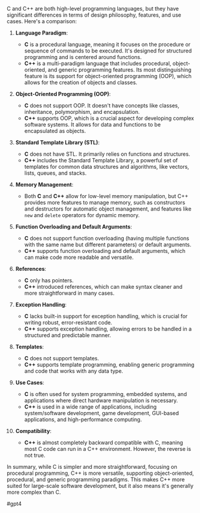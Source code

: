 
C and C++ are both high-level programming languages, but they have significant differences in terms of design philosophy, features, and use cases. Here's a comparison:

1. **Language Paradigm**:
   - **C** is a procedural language, meaning it focuses on the procedure or sequence of commands to be executed. It's designed for structured programming and is centered around functions.
   - **C++** is a multi-paradigm language that includes procedural, object-oriented, and generic programming features. Its most distinguishing feature is its support for object-oriented programming (OOP), which allows for the creation of objects and classes.

2. **Object-Oriented Programming (OOP)**:
   - **C** does not support OOP. It doesn't have concepts like classes, inheritance, polymorphism, and encapsulation.
   - **C++** supports OOP, which is a crucial aspect for developing complex software systems. It allows for data and functions to be encapsulated as objects.

3. **Standard Template Library (STL)**:
   - **C** does not have STL. It primarily relies on functions and structures.
   - **C++** includes the Standard Template Library, a powerful set of templates for common data structures and algorithms, like vectors, lists, queues, and stacks.

4. **Memory Management**:
   - Both **C** and **C++** allow for low-level memory manipulation, but C++ provides more features to manage memory, such as constructors and destructors for automatic object management, and features like `new` and `delete` operators for dynamic memory.

5. **Function Overloading and Default Arguments**:
   - **C** does not support function overloading (having multiple functions with the same name but different parameters) or default arguments.
   - **C++** supports function overloading and default arguments, which can make code more readable and versatile.

6. **References**:
   - **C** only has pointers.
   - **C++** introduced references, which can make syntax cleaner and more straightforward in many cases.

7. **Exception Handling**:
   - **C** lacks built-in support for exception handling, which is crucial for writing robust, error-resistant code.
   - **C++** supports exception handling, allowing errors to be handled in a structured and predictable manner.

8. **Templates**:
   - **C** does not support templates.
   - **C++** supports template programming, enabling generic programming and code that works with any data type.

9. **Use Cases**:
   - **C** is often used for system programming, embedded systems, and applications where direct hardware manipulation is necessary.
   - **C++** is used in a wide range of applications, including system/software development, game development, GUI-based applications, and high-performance computing.

10. **Compatibility**:
    - **C++** is almost completely backward compatible with C, meaning most C code can run in a C++ environment. However, the reverse is not true.

In summary, while C is simpler and more straightforward, focusing on procedural programming, C++ is more versatile, supporting object-oriented, procedural, and generic programming paradigms. This makes C++ more suited for large-scale software development, but it also means it's generally more complex than C.

#gpt4
